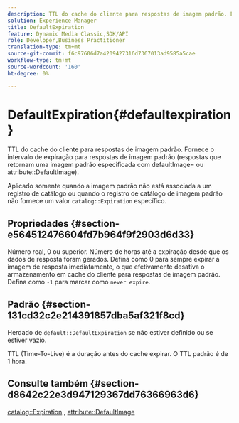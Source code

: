 ```yaml
---
description: TTL do cache do cliente para respostas de imagem padrão. Fornece o intervalo de expiração para respostas de imagem padrão (respostas que retornam uma imagem padrão especificada com defaultImage= ou atributo DefaultImage).
solution: Experience Manager
title: DefaultExpiration
feature: Dynamic Media Classic,SDK/API
role: Developer,Business Practitioner
translation-type: tm+mt
source-git-commit: f6c97606d7a4209427316d7367013ad9585a5cae
workflow-type: tm+mt
source-wordcount: '160'
ht-degree: 0%

---
```



# DefaultExpiration{#defaultexpiration}

TTL do cache do cliente para respostas de imagem padrão. Fornece o intervalo de expiração para respostas de imagem padrão (respostas que retornam uma imagem padrão especificada com defaultImage= ou attribute::DefaultImage).

Aplicado somente quando a imagem padrão não está associada a um registro de catálogo ou quando o registro de catálogo de imagem padrão não fornece um valor `catalog::Expiration` específico.

## Propriedades {#section-e564512476604fd7b964f9f2903d6d33}

Número real, 0 ou superior. Número de horas até a expiração desde que os dados de resposta foram gerados. Defina como 0 para sempre expirar a imagem de resposta imediatamente, o que efetivamente desativa o armazenamento em cache do cliente para respostas de imagem padrão. Defina como `-1` para marcar como `never expire`.

## Padrão {#section-131cd32c2e214391857dba5af321f8cd}

Herdado de `default::DefaultExpiration` se não estiver definido ou se estiver vazio.

TTL (Time-To-Live) é a duração antes do cache expirar. O TTL padrão é de 1 hora.

## Consulte também {#section-d8642c22e3d947129367dd76366963d6}

[catalog::Expiration](../../../../../is-api/image-catalog/image-serving-api-ref/c-image-catalog-reference/c-image-svg-data-reference/c-svg-data-reference/r-expiration-svg.md#reference-a7afd668ecbb4d2da65d86259aa6a28a) ,  [attribute::DefaultImage](../../../../../is-api/image-catalog/image-serving-api-ref/c-image-catalog-reference/c-attributes-reference/r-is-cat-defaultimage.md#reference-8e9900e129f54ed68462a3c2fc3bc433)
